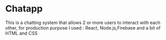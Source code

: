 # Chatapp
This is a chatting  system that allows 2 or more users to interact with each other, for production purpose I used : React, Node.js,Firebase and a bit of HTML and CSS 

